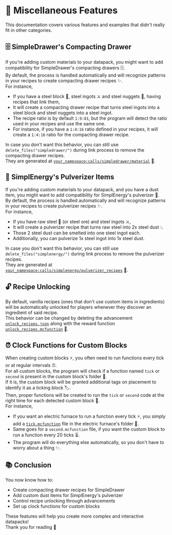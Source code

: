 
# 🔧 Miscellaneous Features
This documentation covers various features and examples that didn't really fit in other categories.


## 🗄️ SimpleDrawer's Compacting Drawer
If you're adding custom materials to your datapack, you might want to add compatibility for SimpleDrawer's compacting drawers 🗄️.<br>
By default, the process is handled automatically and will recognize patterns in your recipes to create compacting drawer recipes ✨.<br>
For instance,
- If you have a steel block 🧊, steel ingots ⚔️ and steel nuggets 💎, having recipes that link them,
- It will create a compacting drawer recipe that turns steel ingots into a steel block and steel nuggets into a steel ingot.
- The recipe ratio is by default `1:9:81`, but the program will detect the ratio used in your recipes and use the same one.
- For instance, if you have a `1:4:16` ratio defined in your recipes, it will create a `1:4:16` ratio for the compacting drawer recipe.

In case you don't want this behavior, you can still use `delete_files("simpledrawer/")` during link process to remove the compacting drawer recipes.<br>
They are generated at [`your_namespace:calls/simpledrawer/material`](../build/datapack/data/your_namespace/function/calls/simpledrawer/material.mcfunction) 📁.


## 🔮 SimplEnergy's Pulverizer Items
If you're adding custom materials to your datapack, and you have a dust item, you might want to add compatibility for SimplEnergy's pulverizer 🔮.<br>
By default, the process is handled automatically and will recognize patterns in your recipes to create pulverizer recipes ✨.<br>
For instance,
- If you have raw steel 🔩 (or steel ore) and steel ingots ⚔️,
- It will create a pulverizer recipe that turns raw steel into 2x steel dust 💧.
- Those 2 steel dust can be smelted into one steel ingot each.
- Additionally, you can pulverize 1x steel ingot into 1x steel dust.

In case you don't want this behavior, you can still use `delete_files("simplenergy/")` during link process to remove the pulverizer recipes.<br>
They are generated at [`your_namespace:calls/simplenergy/pulverizer_recipes`](../build/datapack/data/your_namespace/function/calls/simplenergy/pulverizer_recipes.mcfunction) 📁.


## 🔓 Recipe Unlocking
By default, vanilla recipes (ones that don't use custom items in ingredients) will be automatically unlocked for players whenever they discover an ingredient of said recipe.<br>
This behavior can be changed by deleting the advancement [`unlock_recipes.json`](../build/datapack/data/your_namespace/advancement/unlock_recipes.json) along with the reward function [`unlock_recipes.mcfunction`](../build/datapack/data/your_namespace/function/advancements/unlock_recipes.mcfunction) 📁.


## ⏰ Clock Functions for Custom Blocks
When creating custom blocks ⚡, you often need to run functions every tick or at regular intervals ⏰.<br>
For all custom blocks, the program will check if a function named `tick` or `second` is present in the custom block's folder 📁.<br>
If it is, the custom block will be granted additional tags on placement to identify it as a ticking block 🏷️.<br>
Then, proper functions will be created to run the `tick` or `second` code at the right time for each detected custom block 🔄.<br>
For instance,
- If you want an electric furnace to run a function every tick ⚡, you simply add a [`tick.mcfunction`](https://github.com/Stoupy51/SimplEnergy/blob/main/build/datapack/data/simplenergy/function/custom_blocks/electric_furnace/tick.mcfunction) file in the electric furnace's folder 📁.<br>
- Same goes for a `second.mcfunction` file, if you want the custom block to run a function every 20 ticks ⏳.
- The program will do everything else automatically, so you don't have to worry about a thing ✨.


## 📚 Conclusion
You now know how to:
- Create compacting drawer recipes for SimpleDrawer
- Add custom dust items for SimplEnergy's pulverizer
- Control recipe unlocking through advancements
- Set up clock functions for custom blocks

These features will help you create more complex and interactive datapacks!<br>
Thank you for reading 🙌

